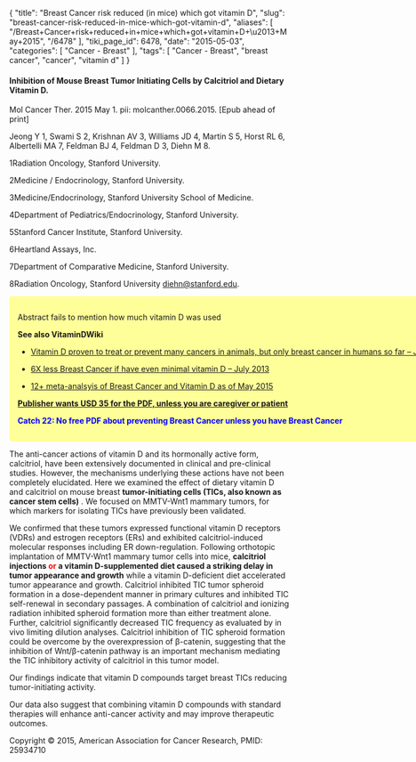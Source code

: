 {
    "title": "Breast Cancer risk reduced (in mice) which got vitamin D",
    "slug": "breast-cancer-risk-reduced-in-mice-which-got-vitamin-d",
    "aliases": [
        "/Breast+Cancer+risk+reduced+in+mice+which+got+vitamin+D+\u2013+May+2015",
        "/6478"
    ],
    "tiki_page_id": 6478,
    "date": "2015-05-03",
    "categories": [
        "Cancer - Breast"
    ],
    "tags": [
        "Cancer - Breast",
        "breast cancer",
        "cancer",
        "vitamin d"
    ]
}


#### Inhibition of Mouse Breast Tumor Initiating Cells by Calcitriol and Dietary Vitamin D.

Mol Cancer Ther. 2015 May 1. pii: molcanther.0066.2015. <span>[Epub ahead of print]</span>

Jeong Y 1, Swami S 2, Krishnan AV 3, Williams JD 4, Martin S 5, Horst RL 6, Albertelli MA 7, Feldman BJ 4, Feldman D 3, Diehn M 8.

1Radiation Oncology, Stanford University.

2Medicine / Endocrinology, Stanford University.

3Medicine/Endocrinology, Stanford University School of Medicine.

4Department of Pediatrics/Endocrinology, Stanford University.

5Stanford Cancer Institute, Stanford University.

6Heartland Assays, Inc.

7Department of Comparative Medicine, Stanford University.

8Radiation Oncology, Stanford University diehn@stanford.edu.

<div class="border" style="background-color:#FF9;padding:15px;margin:10px 0;border-radius:5px;width:800px">

Abstract fails to mention how much vitamin D was used

 **See also VitaminDWiki** 

* [Vitamin D proven to treat or prevent many cancers in animals, but only breast cancer in humans so far – Jan 2014](/posts/vitamin-d-proven-to-treat-or-prevent-many-cancers-in-animals-but-only-breast-cancer-in-humans-so-far)

* [6X less Breast Cancer if have even minimal vitamin D – July 2013](/posts/6x-less-breast-cancer-if-have-even-minimal-vitamin-d)

* [12+ meta-analsyis of Breast Cancer and Vitamin D as of May 2015](/categories/cancer---breast)

 **[Publisher wants USD 35 for the PDF, unless you are caregiver or patient](http://mct.aacrjournals.org/content/early/2015/05/01/1535-7163.MCT-15-0066.full.pdf+html)** 

 **<span style="color:#00F;">Catch 22: No free PDF about preventing Breast Cancer unless you have Breast Cancer</span>** 

</div>

The anti-cancer actions of vitamin D and its hormonally active form, calcitriol, have been extensively documented in clinical and pre-clinical studies. However, the mechanisms underlying these actions have not been completely elucidated. Here we examined the effect of dietary vitamin D and calcitriol on mouse breast  **tumor-initiating cells (TICs, also known as cancer stem cells)** . We focused on MMTV-Wnt1 mammary tumors, for which markers for isolating TICs have previously been validated. 

We confirmed that these tumors expressed functional vitamin D receptors (VDRs) and estrogen receptors (ERs) and exhibited calcitriol-induced molecular responses including ER down-regulation. Following orthotopic implantation of MMTV-Wnt1 mammary tumor cells into mice,  **calcitriol injections <span style="color:#F00;">or </span>a vitamin D-supplemented diet caused a striking delay in tumor appearance and growth**  while a vitamin D-deficient diet accelerated tumor appearance and growth. Calcitriol inhibited TIC tumor spheroid formation in a dose-dependent manner in primary cultures and inhibited TIC self-renewal in secondary passages. A combination of calcitriol and ionizing radiation inhibited spheroid formation more than either treatment alone. Further, calcitriol significantly decreased TIC frequency as evaluated by in vivo limiting dilution analyses. Calcitriol inhibition of TIC spheroid formation could be overcome by the overexpression of β-catenin, suggesting that the inhibition of Wnt/β-catenin pathway is an important mechanism mediating the TIC inhibitory activity of calcitriol in this tumor model. 

Our findings indicate that vitamin D compounds target breast TICs reducing tumor-initiating activity. 

Our data also suggest that combining vitamin D compounds with standard therapies will enhance anti-cancer activity and may improve therapeutic outcomes.

Copyright © 2015, American Association for Cancer Research, PMID: 25934710